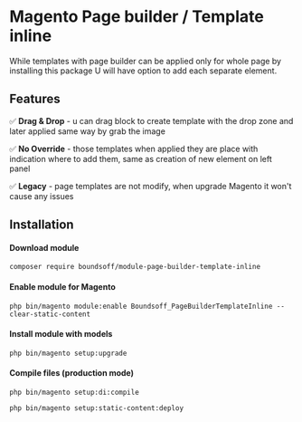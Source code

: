 # Magento Page builder / Template inline

While templates with page builder can be applied only for whole page
by installing this package U will have option to add each separate element.

## Features

✅ **Drag & Drop** - u can drag block to create template with the drop zone and later applied same way by grab the image

✅ **No Override** - those templates when applied they are place with indication where to add them,
same as creation of new element on left panel

✅ **Legacy** - page templates are not modify, when upgrade Magento it won't cause any issues

## Installation

#### Download module
```shell
composer require boundsoff/module-page-builder-template-inline
```
#### Enable module for Magento
```shell
php bin/magento module:enable Boundsoff_PageBuilderTemplateInline --clear-static-content
```
#### Install module with models
```shell
php bin/magento setup:upgrade
```
#### Compile files (production mode)
```shell
php bin/magento setup:di:compile
```
```shell
php bin/magento setup:static-content:deploy
```
